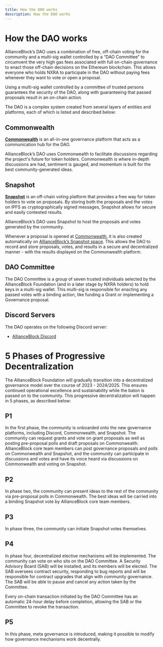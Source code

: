 ```yaml
---
title: How the DAO works
description: How the DAO works
---
```


# How the DAO works

AllianceBlock’s DAO uses a combination of free, off-chain voting for the community and a multi-sig wallet controlled by a “DAO Committee” to circumvent the very high gas fees associated with full on-chain governance to enact those off-chain decisions on the Ethereum blockchain. This allows everyone who holds NXRA to participate in the DAO without paying fees whenever they want to vote or open a proposal.

Using a multi-sig wallet controlled by a committee of trusted persons guarantees the security of the DAO, along with guaranteeing that passed proposals result in an on-chain action. 

The DAO is a complex system created from several layers of entities and platforms, each of which is listed and described below:

## Commonwealth

[**Commonwealth**](https://commonwealth.im/allianceblock-nexera-token/) is an all-in-one governance platform that acts as a communication hub for the DAO.

AllianceBlock’s DAO uses Commonwealth to facilitate discussions regarding the project's future for token holders. Commonwealth is where in-depth discussions are had, sentiment is gauged, and momentum is built for the best community-generated ideas.

## **Snapshot**

[**Snapshot**](https://snapshot.org/#/allianceblockdao.eth) is an off-chain voting platform that provides a free way for token holders to vote on proposals. By storing both the proposals and the votes on IPFS as cryptographically signed messages, Snapshot allows for secure and easily contested results.

AllianceBlock’s DAO uses Snapshot to host the proposals and votes generated by the community.

Whenever a proposal is opened at [Commonwealth](https://commonwealth.im/allianceblock-nexera-token/), it is also created automatically on [AllianceBlock’s Snapshot space](https://snapshot.org/#/allianceblockdao.eth). This allows the DAO to record and store proposals, votes, and results in a secure and decentralized manner - with the results displayed on the Commonwealth platform.

## **DAO Committee**

The DAO Committee is a group of seven trusted individuals selected by the AllianceBlock Foundation (and in a later stage by NXRA holders) to hold keys in a multi-sig wallet. This multi-sig is responsible for enacting any passed votes with a binding action, like funding a Grant or implementing a Governance proposal.

## **Discord Servers**

The DAO operates on the following Discord server:

- [AllianceBlock Discord](https://discord.com/invite/hF7AGgt)

# 5 Phases of Progressive Decentralization

The AllianceBlock Foundation will gradually transition into a decentralized governance model over the course of 2023 - 2024/2025. This ensures continued operational excellence and sustainability while the baton is passed on to the community. This progressive decentralization will happen in 5 phases, as described below:

## P1

In the first phase, the community is onboarded onto the new governance platforms, including Discord, Commonwealth, and Snapshot. The community can request grants and vote on grant proposals as well as posting pre-proposal polls and draft proposals on Commonwealth. AllianceBlock core team members can post governance proposals and polls on Commonwealth and Snapshot, and the community can participate in discussions and votes and have its voice heard via discussions on Commonwealth and voting on Snapshot.

## P2

In phase two, the community can present ideas to the rest of the community via pre-proposal polls in Commonwealth. The best ideas will be carried into a binding Snapshot vote by AllianceBlock core team members. 

## P3

In phase three, the community can initiate Snapshot votes themselves.

## P4

In phase four, decentralized elective mechanisms will be implemented. The community can vote on who sits on the DAO Committee. A Security Advisory Board (SAB) will be installed, and its members will be elected. The SAB oversees contract security, responding to bug reports and will be responsible for contract upgrades that align with community governance. The SAB will be able to pause and cancel any action taken by the Committee. 

Every on-chain transaction initiated by the DAO Committee has an automatic 24-hour delay before completion, allowing the SAB or the Committee to revoke the transaction.

## P5

In this phase, meta governance is introduced, making it possible to modify how governance mechanisms work decentrally.
